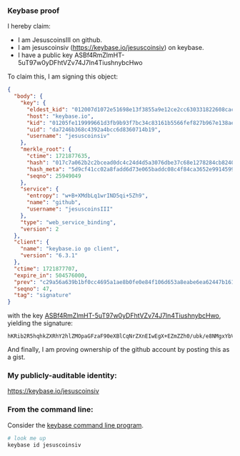 ### Keybase proof

I hereby claim:

  * I am JesuscoinsIII on github.
  * I am jesuscoinsiv (https://keybase.io/jesuscoinsiv) on keybase.
  * I have a public key ASBf4RmZlmHT-5uT97w0yDFhtVZv74J7ln4TiushnybcHwo

To claim this, I am signing this object:

```json
{
  "body": {
    "key": {
      "eldest_kid": "012007d1072e51698e13f3855a9e12ce2cc630331822608cac8c9085fa3f9fcea05d0a",
      "host": "keybase.io",
      "kid": "01205fe119999661d3fb9b93f7bc34c83161b5566fef827b967e138aeb219f26dc1f0a",
      "uid": "da7246b368c4392a4bcc6d8360714b19",
      "username": "jesuscoinsiv"
    },
    "merkle_root": {
      "ctime": 1721877635,
      "hash": "017c7a062b2c2bcead0dc4c24d4d5a3076dbe37c68e1278284cb824043b8a288153815651094690c7494241376050981952a68ffa609e3623e6d66b33ce9eefc",
      "hash_meta": "5d9cf41cc02a8fadd6d73e065baddc08c4f84ca3652e9914599fff00d510ccb5",
      "seqno": 25949049
    },
    "service": {
      "entropy": "w+B+XMdbLq1wrIND5qi+5Zh9",
      "name": "github",
      "username": "jesuscoinsIII"
    },
    "type": "web_service_binding",
    "version": 2
  },
  "client": {
    "name": "keybase.io go client",
    "version": "6.3.1"
  },
  "ctime": 1721877707,
  "expire_in": 504576000,
  "prev": "c29a56a639b1bf0cc4695a1ae8b0fe0e84f106d653a8eabe6ea62447b161c98b",
  "seqno": 47,
  "tag": "signature"
}
```

with the key [ASBf4RmZlmHT-5uT97w0yDFhtVZv74J7ln4TiushnybcHwo](https://keybase.io/jesuscoinsiv), yielding the signature:

```
hKRib2R5hqhkZXRhY2hlZMOpaGFzaF90eXBlCqNrZXnEIwEgX+EZmZZh0/ubk/e8NMgxYbVWb++Ce5Z+E4rrIZ8m3B8Kp3BheWxvYWTESpcCL8QgwppWpjmxvwzEaVoa6LD+DoTxBtZTqOq+bqYkR7FhyYvEIM6G5EcTz3qi96wxvQVf6fX9Y+z63SlSMqRYWf4rF8zYAgHCo3NpZ8RAo0gZhKzbc9mknD+V4X271nOE8gFoDCqdSGZxc/EvdXC1bxDnVT7kOc/ZSV5VXu2is0ijB/9sBDDuyKFxfKwxAahzaWdfdHlwZSCkaGFzaIKkdHlwZQildmFsdWXEICMiCAwSaB19Mr9p1Xsjq8Q8mcZKCJaEkkfDgcK/FPyNo3RhZ80CAqd2ZXJzaW9uAQ==

```

And finally, I am proving ownership of the github account by posting this as a gist.

### My publicly-auditable identity:

https://keybase.io/jesuscoinsiv

### From the command line:

Consider the [keybase command line program](https://keybase.io/download).

```bash
# look me up
keybase id jesuscoinsiv
```